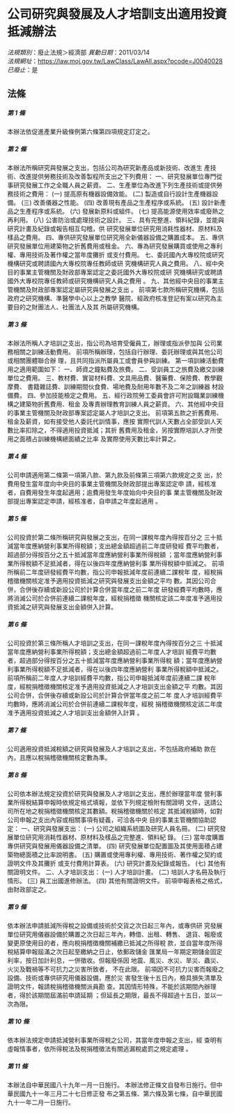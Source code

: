 # 公司研究與發展及人才培訓支出適用投資抵減辦法

*法規類別*：廢止法規＞經濟部
*異動日期*：2011/03/14  
*法規網址*：https://law.moj.gov.tw/LawClass/LawAll.aspx?pcode=J0040028
*已廢止*：是


## 法條
##### 第 1 條
本辦法依促進產業升級條例第六條第四項規定訂定之。

##### 第 2 條
本辦法所稱研究與發展之支出，包括公司為研究新產品或新技術、改進生
產技術、改進提供勞務技術及改善製程所支出之下列費用：
一、研究發展單位專門從事研究發展工作之全職人員之薪資。
二、生產單位為改進下列生產技術或提供勞務技術之費用：
 (一) 提高原有機器設備效能。
 (二) 製造或自行設計生產機器設備。
 (三) 改善儀器之性能。
 (四) 改善現有產品之生產程序或系統。
 (五) 設計新產品之生產程序或系統。
 (六) 發展新原料或組件。
 (七) 提高能源使用效率或廢熱之再利用。
 (八) 公害防治或處理技術之設計。
三、具有完整進、領料紀錄，並能與研究計畫及紀錄或報告相互勾稽，供
    研究發展單位研究用消耗性器材、原材料及樣品之費用。
四、專供研究發展單位研究用全新儀器設備之購置成本。
五、專供研究發展單位用建築物之折舊費用或租金。
六、專為研究發展購買或使用之專利權、專用技術及著作權之當年度攤折
    或支付費用。
七、委託國內大專校院或研究機構研究或聘請國內大專校院專任教師或研
    究機構研究人員之費用。
八、經中央目的事業主管機關及財政部專案認定之委託國外大專校院或研
    究機構研究或聘請國外大專校院專任教師或研究機構研究人員之費用
    。
九、其他經中央目的事業主管機關及財政部專案認定屬研究與發展之支出
    。
前項第七款所稱研究機構，包括政府之研究機構、準醫學中心以上之教學
醫院、經政府核准登記有案以研究為主要目的之財團法人、社團法人及其
所屬研究機構。


##### 第 3 條
本辦法所稱人才培訓之支出，指公司為培育受僱員工，辦理或指派參加與
公司業務相關之訓練活動費用。
前項所稱辦理，包括自行辦理、委託辦理或與其他公司或相關團體聯合辦
理，且共同指派所屬員工或會員參與訓練。
第一項訓練活動費用之適用範圍如下：
一、師資之鐘點費及旅費。
二、受訓員工之旅費及繳交訓練單位之費用。
三、教材費、實習材料費、文具用品費、醫藥費、保險費、教學觀摩費、
    書籍雜誌費、訓練期間伙食費、場地費及耐用年數不及二年之訓練器
    材設備費。
四、參加技能檢定之費用。
五、經行政院勞工委員會許可附設職業訓練機構之建築物折舊費用、租金
    及專責辦理教育訓練人員之薪資。
六、其他經中央目的事業主管機關及財政部專案認定屬人才培訓之支出。
前項第五款之折舊費用、租金及薪資，如有接受他人委託代訓情事，應按
實際代訓人天數占全部受訓人天數比率扣除之，不得適用投資抵減；其折
舊費用及租金，另按實際培訓人才所使用之面積占訓練機構總面績之比率
及實際使用天數比率計算之。

##### 第 4 條
公司申請適用第二條第一項第八款、第九款及前條第三項第六款規定之支
出，於費用發生當年度向中央目的事業主管機關及財政部提出專案認定申
請，經核准者，自費用發生年度起適用；逾費用發生年度始向中央目的事
業主管機關及財政部提出專案認定申請，經核准者，自申請之年度起適用
。

##### 第 5 條
公司投資於第二條所稱研究與發展之支出，在同一課稅年度內得按百分之
三十抵減當年度應納營利事業所得稅額；支出總金額超過前二年度研發經
費平均數者，超過部分得按百分之五十抵減當年度應納營利事業所得稅額
；當年度應納營利事業所得稅額不足抵減者，得在以後四年度應納營利事
業所得稅額中抵減之。
前項所稱前二年度研發經費平均數，指公司申報抵減年度前連續二課稅年
度，經稅捐稽徵機關核定准予適用投資抵減之研究與發展支出金額之平均
數。其因公司合併，合併後存續或新設公司於計算合併當年度之前二年度
研發經費平均數時，應將消滅公司於合併前連續二課稅年度，經稅捐稽徵
機關核定該二年度准予適用投資抵減之研究與發展支出金額併入計算。


##### 第 6 條
公司投資於第三條所稱人才培訓之支出，在同一課稅年度內得按百分之三
十抵減當年度應納營利事業所得稅額；支出總金額超過前二年度人才培訓
經費平均數者，超過部分得按百分之五十抵減當年度應納營利事業所得稅
額；當年度應納營利事業所得稅額不足抵減者，得在以後四年度應納營利
事業所得稅額中抵減之。
前項所稱前二年度人才培訓經費平均數，指公司申報抵減年度前連續二課
稅年度，經稅捐稽徵機關核定准予適用投資抵減之人才培訓支出金額之平
均數。其因公司合併，合併後存續或新設公司於計算合併當年度之前二年
度人才培訓經費平均數時，應將消滅公司於合併前連續二課稅年度，經稅
捐稽徵機關核定該二年度准予適用投資抵減之人才培訓支出金額併入計算
。


##### 第 7 條
公司適用投資抵減稅額之研究與發展及人才培訓之支出，不包括政府補助
款在內，且應以稅捐稽徵機關核定數為準。


##### 第 8 條
公司依本辦法規定投資於研究與發展及人才培訓之支出，應於辦理當年度
營利事業所得稅結算申報時依規定格式填報，並依下列規定檢附有關證明
文件，送請公司所在地之稅捐稽徵機關核定其數額。稅捐稽徵機關於核定
其抵減稅額時，如對公司申報之支出內容或相關事項有疑義，可洽各中央
目的事業主管機關協助認定：
一、研究與發展支出：
 (一) 公司之組織系統圖及研究人員名冊。
 (二) 研究發展單位研究用消耗性器材、原材料及樣品之完整進、領料紀
      錄。
 (三) 當年度購置專供研究與發展用儀器設備之清單。
 (四) 研究發展單位配置圖及其使用面積占建築物總面積之比率說明書。
 (五) 購置或使用專利權、專用技術、著作權之契約或證明文件及其攤折
      或支付費用計算表。
 (六) 研究計畫及紀錄或報告。
 (七) 其他有關證明文件。
二、人才培訓支出：
 (一) 人才培訓計畫。
 (二) 培訓人才名冊及執行情形。
 (三) 員工出國進修辦法。
 (四) 其他有關證明文件。
前項申報表格之格式，由財政部定之。


##### 第 9 條
依本辦法申請抵減所得稅之設備或技術於交貨之次日起三年內，或專供研
究發展單位研究用儀器設備於購置之次日起三年內，轉借、出租、轉售、
退貨、報廢或變更原使用目的者，應向稅捐稽徵機關補繳已抵減之所得稅
款，並自當年度所得稅結算申報屆滿之次日起至繳納之日止，依郵政儲金
匯業局一年期定期儲金固定利率，按日加計利息，一併徵收。但報廢係因
地震、風災、水災、旱災、蟲災、火災及戰禍等不可抗力之災害所致者，
不在此限。
前項因不可抗力災害而報廢之設備、技術或專供研究用儀器設備，應於災
害發生後十五日內，檢具損失清單及證明文件，報請稅捐稽徵機關派員勘
查。其因情形特殊，不能於該期間內辦理者，得於該期間屆滿前申請延期
；但延長之期限，最長不得超過十五日，並以一次為限。


##### 第 10 條
依本辦法規定申請抵減營利事業所得稅之公司，其當年度申報之支出，經
查明有虛報情事者，依所得稅法及稅捐稽徵法有關逃漏稅處罰之規定處理
。

##### 第 11 條
本辦法自中華民國八十九年一月一日施行。
本辦法修正條文自發布日施行。但中華民國九十一年三月二十七日修正發
布之第五條、第六條及第七條，自中華民國九十一年二月一日施行。




